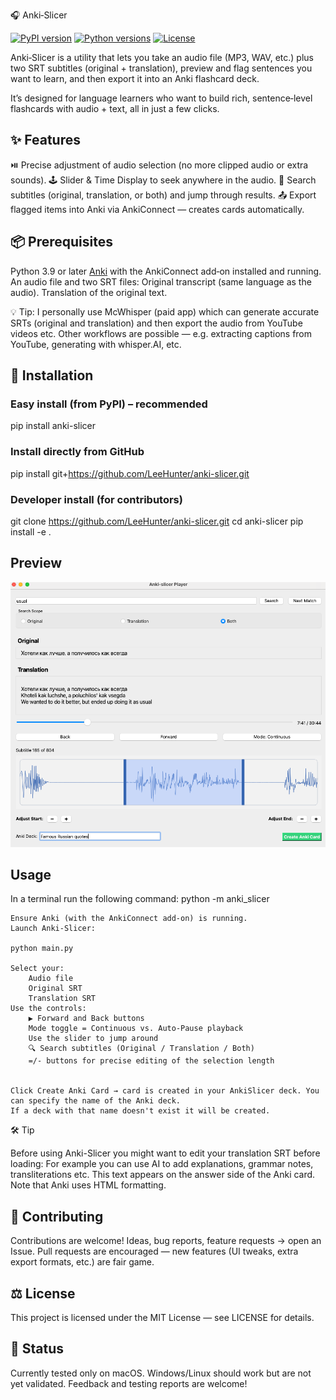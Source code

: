🎧 Anki‑Slicer

[![PyPI version](https://img.shields.io/pypi/v/anki-slicer.svg)](https://pypi.org/project/anki-slicer/)
[![Python versions](https://img.shields.io/pypi/pyversions/anki-slicer.svg)](https://pypi.org/project/anki-slicer/)
[![License](https://img.shields.io/github/license/leehunter/Anki-slicer)](LICENSE)

Anki‑Slicer is a utility that lets you take an audio file (MP3, WAV, etc.) plus two SRT subtitles (original + translation), preview and flag sentences you want to learn, and then export it into an Anki flashcard deck. 

It’s designed for language learners who want to build rich, sentence‑level flashcards with audio + text, all in just a few clicks. 

## ✨ Features

⏯️ Precise adjustment of audio selection (no more clipped audio or extra sounds).
🕹 Slider & Time Display to seek anywhere in the audio.
🔎 Search subtitles (original, translation, or both) and jump through results.
📤 Export flagged items into Anki via AnkiConnect — creates cards automatically.
   

## 📦 Prerequisites

Python 3.9 or later
[Anki](https://apps.ankiweb.net/) with the AnkiConnect add‑on installed and running.
An audio file and two SRT files:
Original transcript (same language as the audio).
Translation of the original text.

💡 Tip: I personally use McWhisper (paid app) which can generate accurate SRTs (original and translation) and then export  the audio from YouTube videos etc. Other workflows are possible — e.g. extracting captions from YouTube, generating with whisper.AI, etc.


## 🚀 Installation

### Easy install (from PyPI) – **recommended**

pip install anki-slicer

### Install directly from GitHub
pip install git+https://github.com/LeeHunter/anki-slicer.git

### Developer install (for contributors)
git clone https://github.com/LeeHunter/anki-slicer.git
cd anki-slicer
pip install -e .

## Preview
![Anki-Slicer screenshot](images/SCR-20250912-gpjp.png)


## Usage

   In a terminal run the following command: python -m anki_slicer

    Ensure Anki (with the AnkiConnect add-on) is running.
    Launch Anki‑Slicer:

    python main.py

    Select your:
        Audio file
        Original SRT
        Translation SRT
    Use the controls:
        ▶ Forward and Back buttons
        Mode toggle = Continuous vs. Auto‑Pause playback
        Use the slider to jump around
        🔍 Search subtitles (Original / Translation / Both)
        =/- buttons for precise editing of the selection length
        
    
    Click Create Anki Card → card is created in your AnkiSlicer deck. You can specify the name of the Anki deck.
    If a deck with that name doesn't exist it will be created. 



🛠 Tip

Before using Anki-Slicer you might want to edit your translation SRT before loading:
For example you can use AI to add explanations, grammar notes, transliterations etc. 
This text appears on the answer side of the Anki card. Note that Anki uses HTML formatting. 
    

## 🤝 Contributing

Contributions are welcome!
Ideas, bug reports, feature requests → open an Issue.
Pull requests are encouraged — new features (UI tweaks, extra export formats, etc.) are fair game.

## ⚖️ License

This project is licensed under the MIT License — see LICENSE for details.

## 🧪 Status

Currently tested only on macOS. Windows/Linux should work but are not yet validated.
Feedback and testing reports are welcome!
